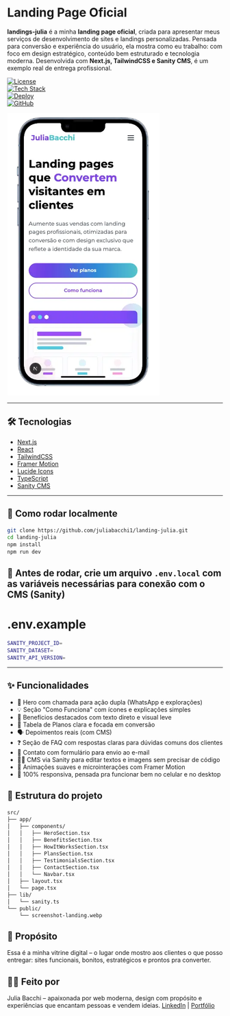 # Landing Page Oficial

**landings-julia** é a minha **landing page oficial**, criada para apresentar meus serviços de desenvolvimento de sites e landings personalizadas. Pensada para conversão e experiência do usuário, ela mostra como eu trabalho: com foco em design estratégico, conteúdo bem estruturado e tecnologia moderna.
Desenvolvida com **Next.js, TailwindCSS e Sanity CMS**, é um exemplo real de entrega profissional.

[![License](https://img.shields.io/badge/License-MIT-green)](https://opensource.org/licenses/MIT)  
[![Tech Stack](https://img.shields.io/badge/Tech%20Stack-Next.js%20%7C%20React%20%7C%20Tailwind-blue)](https://nextjs.org/)  
[![Deploy](https://img.shields.io/badge/Deploy-Vercel-purple)](https://landings-julia.vercel.app)  
[![GitHub](https://img.shields.io/badge/GitHub-@juliabacchi1%2Flanding--julia-black?logo=github)](https://github.com/juliabacchi1/landing-julia)

![Screenshot do Site](./public/screenshot.webp)

---

## 🛠️ Tecnologias

- [Next.js](https://nextjs.org/)
- [React](https://reactjs.org/)
- [TailwindCSS](https://tailwindcss.com/)
- [Framer Motion](https://www.framer.com/motion/)
- [Lucide Icons](https://lucide.dev/)
- [TypeScript](https://www.typescriptlang.org/)
- [Sanity CMS](https://www.sanity.io/)

---

## 🚀 Como rodar localmente

```bash
git clone https://github.com/juliabacchi1/landing-julia.git
cd landing-julia
npm install
npm run dev
```

## 📄 Antes de rodar, crie um arquivo `.env.local` com as variáveis necessárias para conexão com o CMS (Sanity)

# .env.example
```bash
SANITY_PROJECT_ID=
SANITY_DATASET=
SANITY_API_VERSION=
```

---

## ✨ Funcionalidades
- 🧲 Hero com chamada para ação dupla (WhatsApp e explorações)
- 💡 Seção "Como Funciona" com ícones e explicações simples
- 🎯 Benefícios destacados com texto direto e visual leve
- 💸 Tabela de Planos clara e focada em conversão
- 🗣️ Depoimentos reais (com CMS)
- ❓ Seção de FAQ com respostas claras para dúvidas comuns dos clientes
- 💬 Contato com formulário para envio ao e-mail
- 🧑‍💻 CMS via Sanity para editar textos e imagens sem precisar de código
- 🌈 Animações suaves e microinterações com Framer Motion
- 📱 100% responsiva, pensada pra funcionar bem no celular e no desktop

## 📂 Estrutura do projeto

```
src/
├── app/
│   ├── components/
│   │   ├── HeroSection.tsx
│   │   ├── BenefitsSection.tsx
│   │   ├── HowItWorksSection.tsx
│   │   ├── PlansSection.tsx
│   │   ├── TestimonialsSection.tsx
│   │   ├── ContactSection.tsx
│   │   └── Navbar.tsx
│   ├── layout.tsx
│   └── page.tsx
├── lib/
│   └── sanity.ts
└── public/
    └── screenshot-landing.webp
```

## 🧩 Propósito
Essa é a minha vitrine digital – o lugar onde mostro aos clientes o que posso entregar: sites funcionais, bonitos, estratégicos e prontos pra converter.

## 🙋‍♀️ Feito por
Julia Bacchi – apaixonada por web moderna, design com propósito e experiências que encantam pessoas e vendem ideias.
[LinkedIn](https://www.linkedin.com/in/juliabacchi/) | [Portfólio](https://juliabacchi.com)
